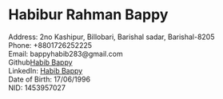 <H1>Habibur Rahman Bappy</H1>
 <span>Address: 2no Kashipur, Billobari, Barishal sadar, Barishal-8205 </span> <br>
 <span>Phone: +8801726252225</span> <br>
 <span>Email: bappyhabib283@gmail.com</span> <br>
<span>Github<a href="https://github.com/Habib-Bappy-1996">Habib Bappy</a> </span> <br>
<span>LinkedIn: <a href="https://www.linkedin.com/in/habibur-rahman-99aa83129/">Habib Bappy</a></span> <br>
<span>Date of Birth: 17/06/1996 </span> <br>
<span>NID: 1453957027 </span> 
